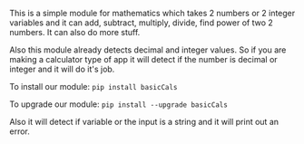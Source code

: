 This is a simple module for mathematics which takes 2 numbers or 2 integer variables and it can add, subtract, multiply, divide, find power of two 2 numbers. It can also do more stuff.

Also this module already detects decimal and integer values. So if you are making a calculator type of app it will detect if the number is decimal or integer and it will do it's job.

To install our module:
```pip install basicCals```

To upgrade our module:
```pip install --upgrade basicCals```

Also it will detect if variable or the input is a string and it will print out an error.